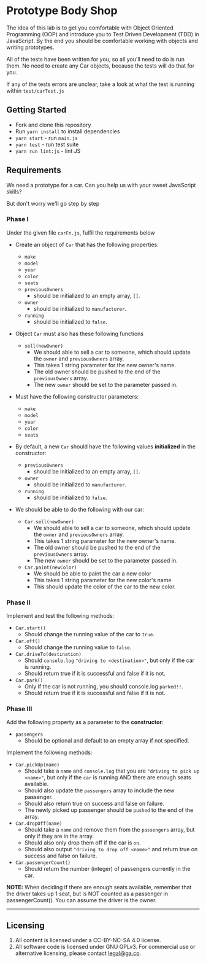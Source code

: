 # Prototype Body Shop

The idea of this lab is to get you comfortable with Object Oriented Programming (OOP) and introduce you to Test Driven Development (TDD) in JavaScript. By the end you should be comfortable working with objects and writing prototypes.

All of the tests have been written for you, so all you'll need to do is run them. No need to create any Car objects, because the tests will do that for you.

If any of the tests errors are unclear, take a look at what the test is running within `test/carTest.js`

## Getting Started

* Fork and clone this repository
* Run `yarn install` to install dependencies
* `yarn start` - run `main.js`
* `yarn test` - run test suite
* `yarn run lint:js` - lint JS

## Requirements

We need a prototype for a car. Can you help us with your sweet JavaScript skills?

But don't worry we'll go step by step

### Phase I

Under the given file `carFn.js`, fulfil the requirements below

* Create an object of `Car` that has the following properties:
  * `make`
  * `model`
  * `year`
  * `color`
  * `seats`
  * `previousOwners`
    * should be initialized to an empty array, `[]`.
  * `owner`
    * should be initialized to `manufacturer`.
  * `running`
    * should be initialized to `false`.
* Object `Car` must also has these following functions
  * `sell(newOwner)`
    * We should able to sell a car to someone, which should update the `owner` and `previousOwners` array.
    * This takes 1 string parameter for the new owner's name.
    * The old owner should be pushed to the end of the `previousOwners` array.
    * The new `owner` should be set to the parameter passed in.

* Must have the following constructor parameters:
  * `make`
  * `model`
  * `year`
  * `color`
  * `seats`
* By default, a new `Car` should have the following values **initialized** in the constructor:
  * `previousOwners`
    * should be initialized to an empty array, `[]`.
  * `owner`
    * should be initialized to `manufacturer`.
  * `running`
    * should be initialized to `false`.
* We should be able to do the following with our car:
  * `Car.sell(newOwner)`
    * We should able to sell a car to someone, which should update the `owner` and `previousOwners` array.
    * This takes 1 string parameter for the new owner's name.
    * The old owner should be pushed to the end of the `previousOwners` array.
    * The new `owner` should be set to the parameter passed in.
  * `Car.paint(newColor)`
    * We should be able to paint the car a new color
    * This takes 1 string parameter for the new color's name
    * This should update the color of the car to the new color.

### Phase II

Implement and test the following methods:

* `Car.start()`
  * Should change the running value of the car to `true`.
* `Car.off()`
  * Should change the running value to `false`.
* `Car.driveTo(destination)`
  * Should `console.log` `"driving to <destination>"`, but only if the car is running.
  * Should return true if it is successful and false if it is not.
* `Car.park()`
  * Only if the car is not running, you should console.log `parked!!`.
  * Should return true if it is successful and false if it is not.


### Phase III

Add the following property as a parameter to the **constructor**:

* `passengers`
  * Should be optional and default to an empty array if not specified.

Implement the following methods:

* `Car.pickUp(name)`
  * Should take a `name` and `console.log` that you are `"driving to pick up <name>"`, but only if the `car` is running AND there are enough seats available.
  * Should also update the `passengers` array to include the new passenger.
  * Should also return true on success and false on failure.
  * The newly picked up passenger should be `pushed` to the end of the array.
* `Car.dropOff(name)`
  * Should take a `name` and remove them from the `passengers` array, but only if they are in the array.
  * Should also only drop them off if the car is `on`.
  * Should also output `"driving to drop off <name>"` and return true on success and false on failure.
* `Car.passengerCount()`
  * Should return the number (integer) of passengers currently in the car.

**NOTE:** When deciding if there are enough seats available, remember that the driver takes up 1 seat, but is NOT counted as a passenger in passengerCount(). You can assume the driver is the owner.


---

## Licensing
1. All content is licensed under a CC-BY-NC-SA 4.0 license.
2. All software code is licensed under GNU GPLv3. For commercial use or alternative licensing, please contact legal@ga.co.
